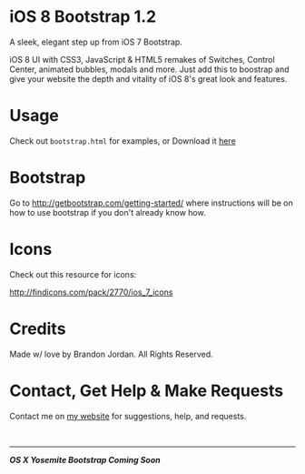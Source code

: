 iOS 8 Bootstrap 1.2
===============

A sleek, elegant step up from iOS 7 Bootstrap.

iOS 8 UI with CSS3, JavaScript & HTML5 remakes of Switches, Control Center, animated bubbles, modals and more.
Just add this to boostrap and give your website the depth and vitality of iOS 8's great look and features.

Usage
==============

Check out `bootstrap.html` for examples, or Download it <a href="http://brandonjordan1.github.io/iOS-8-Bootstrap/" target="_blank">here</a>

Bootstrap
==============
Go to <a href="http://getbootstrap.com/getting-started/" target="_blank">http://getbootstrap.com/getting-started/</a> where instructions will be on how to use bootstrap if you don't already know how.

Icons
==============
Check out this resource for icons:

http://findicons.com/pack/2770/ios_7_icons

Credits
==============

Made w/ love by Brandon Jordan. All Rights Reserved.

Contact, Get Help & Make Requests
==============
Contact me on <a href='http://brandon-jordan.weebly.com/contact-me'>my website</a> for suggestions, help, and requests.

<br/><hr/>
<b><i>OS X Yosemite Bootstrap Coming Soon</i></b>
